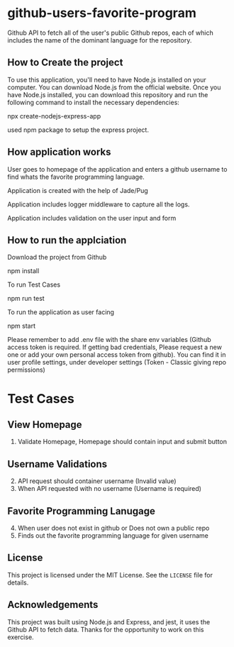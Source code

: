 # github-users-favorite-program

Github API to fetch all of the user's public Github repos, each of which includes the name of the dominant language for the repository.

## How to Create the project

To use this application, you'll need to have Node.js installed on your computer. You can download Node.js from the official website. Once you have Node.js installed, you can download this repository and run the following command to install the necessary dependencies:

npx create-nodejs-express-app <project-name>

used npm package to setup the express project.

## How application works

User goes to homepage of the application and enters a github username to find whats the favorite programming language.

Application is created with the help of Jade/Pug

Application includes logger middleware to capture all the logs.

Application includes validation on the user input and form

## How to run the applciation

Download the project from Github

npm install

To run Test Cases

npm run test

To run the application as user facing

npm start

Please remember to add .env file with the share env variables (Github access token is required. If getting bad credentials, Please request a new one or add your own personal access token from github). You can find it in user profile settings, under developer settings (Token - Classic giving repo permissions)

# Test Cases

## View Homepage

1. Validate Homepage, Homepage should contain input and submit button

## Username Validations

2. API request should container username (Invalid value)
3. When API requested with no username (Username is required)

## Favorite Programming Lanugage

4. When user does not exist in github or Does not own a public repo
5. Finds out the favorite programming language for given username

## License

This project is licensed under the MIT License. See the `LICENSE` file for details.

## Acknowledgements

This project was built using Node.js and Express, and jest, it uses the Github API to fetch data. Thanks for the opportunity to work on this exercise.
